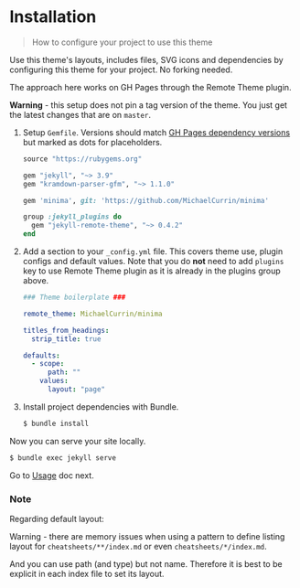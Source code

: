 # Installation
> How to configure your project to use this theme

Use this theme's layouts, includes files, SVG icons and dependencies by configuring this theme for your project. No forking needed.

The approach here works on GH Pages through the Remote Theme plugin.

**Warning** - this setup does not pin a tag version of the theme. You just get the latest changes that are on `master`.

1. Setup `Gemfile`. Versions should match [GH Pages dependency versions](https://pages.github.com/versions/) but marked as dots for placeholders.
    ```ruby
    source "https://rubygems.org"

    gem "jekyll", "~> 3.9"
    gem "kramdown-parser-gfm", "~> 1.1.0"

    gem 'minima', git: 'https://github.com/MichaelCurrin/minima'

    group :jekyll_plugins do
      gem "jekyll-remote-theme", "~> 0.4.2"
    end
    ```
2. Add a section to your `_config.yml` file. This covers theme use, plugin configs and default values. Note that you do **not** need to add `plugins` key to use Remote Theme plugin as it is already in the plugins group above.
    ```yaml
    ### Theme boilerplate ###

    remote_theme: MichaelCurrin/minima

    titles_from_headings:
      strip_title: true

    defaults:
      - scope:
          path: ""
        values:
          layout: "page"
    ```
5. Install project dependencies with Bundle.
    ```sh
    $ bundle install
    ```

Now you can serve your site locally.

```sh
$ bundle exec jekyll serve
```

Go to [Usage](usage.md) doc next.

### Note

Regarding default layout:

Warning - there are memory issues when using a pattern to define listing layout for `cheatsheets/**/index.md` or even `cheatsheets/*/index.md`.

And you can use path (and type) but not name. Therefore it is best to be explicit in each index file to set its layout.
